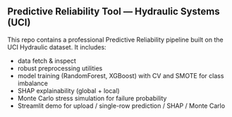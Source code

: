 ## Predictive Reliability Tool — Hydraulic Systems (UCI)

This repo contains a professional Predictive Reliability pipeline built on the UCI Hydraulic dataset.
It includes:
- data fetch & inspect
- robust preprocessing utilities
- model training (RandomForest, XGBoost) with CV and SMOTE for class imbalance
- SHAP explainability (global + local)
- Monte Carlo stress simulation for failure probability
- Streamlit demo for upload / single-row prediction / SHAP / Monte Carlo
